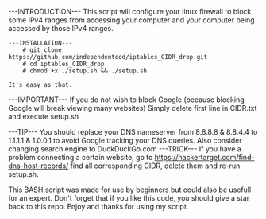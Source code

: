 ---INTRODUCTION---
This script will configure your linux firewall to block some IPv4 ranges from accessing your computer and your computer being accessed by those IPv4 ranges.

	---INSTALLATION---
		# git clone https://github.com/independentcod/iptables_CIDR_drop.git
		# cd iptables_CIDR_drop
		# chmod +x ./setup.sh && ./setup.sh
	
	It's easy as that.

---IMPORTANT--- If you do not wish to block Google (because blocking Google will break viewing many websites) Simply delete first line in CIDR.txt and execute setup.sh

---TIP--- You should replace your DNS nameserver from 8.8.8.8 & 8.8.4.4 to 1.1.1.1 & 1.0.0.1 to avoid Google tracking your DNS queries. Also consider changing search engine to DuckDuckGo.com
---TRICK--- If you have a problem connecting a certain website, go to https://hackertarget.com/find-dns-host-records/ find all corresponding CIDR, delete them and re-run setup.sh.

This BASH script was made for use by beginners but could also be usefull for an expert.
Don't forget that if you like this code, you should give a star back to this repo.
Enjoy and thanks for using my script.

<End Of Help>